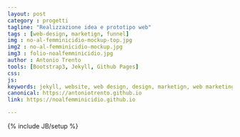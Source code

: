 ```yaml
---
layout: post
category : progetti
tagline: "Realizzazione idea e prototipo web"
tags : [web-design, marketign, funnel]
img : no-al-femminicidio-mockup-top.jpg
img2 : no-al-femminicidio-mockup.jpg
img3 : folio-noalfemminicidio.jpg
author : Antonio Trento
tools: [Bootstrap3, Jekyll, Github Pages]
css: 
js: 
keywords: jekyll, website, web design, design, marketign, web marketing, funnel
canonical: https://antoniotrento.github.io
link: https://noalfemminicidio.github.io

---
```

{% include JB/setup %}
<!--more-->
